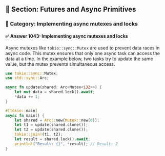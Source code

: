## 📘 Section: Futures and Async Primitives
### 🔹 Category: Implementing async mutexes and locks
#### ✅ Answer 1043: Implementing async mutexes and locks

Async mutexes like `tokio::sync::Mutex` are used to prevent data races in async code. This mutex ensures that only one async task can access the data at a time. In the example below, two tasks try to update the same value, but the mutex prevents simultaneous access.

```rust
use tokio::sync::Mutex;
use std::sync::Arc;

async fn update(shared: Arc<Mutex<i32>>) {
    let mut data = shared.lock().await;
    *data += 1;
}

#[tokio::main]
async fn main() {
    let shared = Arc::new(Mutex::new(0));
    let t1 = update(shared.clone());
    let t2 = update(shared.clone());
    tokio::join!(t1, t2);
    let result = shared.lock().await;
    println!("Result: {}", *result); // Result: 2
}
```
